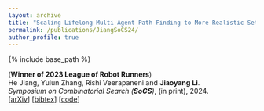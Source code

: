 ```yaml
---
layout: archive
title: "Scaling Lifelong Multi-Agent Path Finding to More Realistic Settings: Research Challenges and Opportunities"
permalink: /publications/JiangSoCS24/
author_profile: true
---
```


{% include base_path %}

(**Winner of 2023 League of Robot Runners**)         
He Jiang, Yulun Zhang, Rishi Veerapaneni and **Jiaoyang Li**.       
<i>Symposium on Combinatorial Search (**SoCS**)</i>, (in print), 2024.   
[[arXiv](https://arxiv.org/abs/2404.16162)]
[<a href="javascript:void(0)" onclick="(function(target, id) { if ($('#' + id).css('display') == 'block') { $('#' + id).hide('fast'); $(target).text('bibtex') } else { $('#' + id).show('fast'); $(target).text('bibtex▲') } })(this, 'bibtex-JiangSoCS24');">bibtex</a>]
[[code](https://github.com/DiligentPanda/MAPF-LRR2023)]    
<div id="bibtex-JiangSoCS24" style="display:none">
<pre>@inproceedings{JiangSoCS24,
  author    = {He Jiang and Yulun Zhang and Rishi Veerapaneni and Jiaoyang Li},
  title     = {Scaling Lifelong Multi-Agent Path Finding to More Realistic Settings: Research Challenges and Opportunities},
  booktitle = {Proceedings of the Symposium on Combinatorial Search (SoCS)},
  year      = {2024}
}
</pre></div> 
     
         
